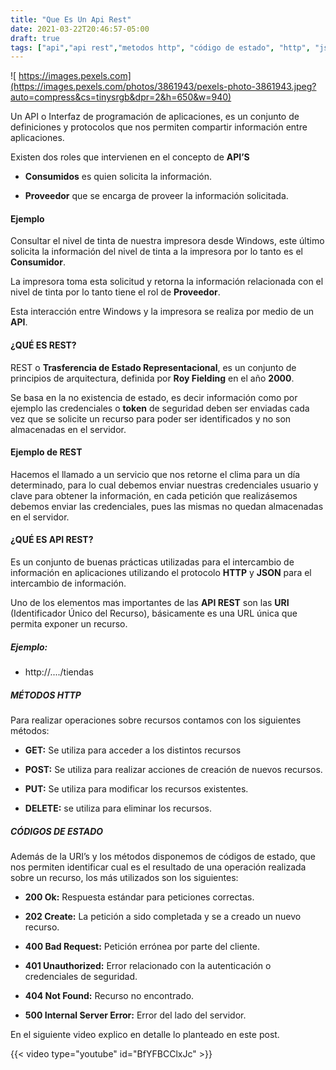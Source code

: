 ```yaml
---
title: "Que Es Un Api Rest"
date: 2021-03-22T20:46:57-05:00
draft: true
tags: ["api","api rest","metodos http", "código de estado", "http", "json"]
---
```


![ https://images.pexels.com](https://images.pexels.com/photos/3861943/pexels-photo-3861943.jpeg?auto=compress&cs=tinysrgb&dpr=2&h=650&w=940)

Un API o Interfaz de programación de aplicaciones, es un conjunto de definiciones y protocolos que nos permiten compartir información entre aplicaciones.  

Existen dos roles que intervienen en el concepto de **API’S**

* **Consumidos** es quien solicita la información.

* **Proveedor** que se encarga de proveer la información solicitada.

#### Ejemplo

 Consultar el nivel de tinta de nuestra impresora desde Windows, este último solicita la información del nivel de tinta a la impresora por lo tanto es el **Consumidor**.

 La impresora toma esta solicitud y retorna la información relacionada con el nivel de tinta por lo tanto tiene el rol de **Proveedor**.

 Esta interacción entre Windows y la impresora se realiza por medio de un **API**.


#### ¿QUÉ ES REST?
REST o **Trasferencia de Estado Representacional**, es un conjunto de principios de arquitectura, definida por **Roy Fielding** en el año **2000**. 

Se basa en la no existencia de estado, es decir información como por ejemplo las credenciales o **token** de seguridad deben ser enviadas cada vez que se solicite un recurso para poder ser identificados y no son almacenadas en el servidor.

#### Ejemplo de REST
Hacemos el llamado a un servicio que nos retorne el clima para un día determinado, para lo cual debemos enviar nuestras credenciales usuario y clave para obtener la información, en cada petición que realizásemos debemos enviar las credenciales, pues las mismas no quedan almacenadas en el servidor.


#### ¿QUÉ ES API REST? 
Es un conjunto de buenas prácticas utilizadas para el intercambio de información en aplicaciones utilizando el protocolo **HTTP** y **JSON** para el intercambio de información. 

Uno de los elementos mas importantes de las **API REST** son las **URI** (Identificador Único del Recurso), básicamente es una URL única que permita exponer un recurso. 

##### Ejemplo:
* http://..../tiendas

##### MÉTODOS HTTP
Para realizar operaciones sobre recursos contamos con los siguientes métodos:

 * **GET:** Se utiliza para acceder a los distintos recursos
 
 * **POST:** Se utiliza para realizar acciones de creación de nuevos recursos.

 * **PUT:** Se utiliza para modificar los recursos existentes.

 * **DELETE:** se utiliza para eliminar los recursos.

##### CÓDIGOS DE ESTADO

Además de la URI’s y los métodos disponemos de códigos de estado, que nos permiten identificar cual es el resultado de una operación realizada sobre un recurso, los más utilizados son los siguientes: 

* **200 Ok:** Respuesta estándar para peticiones correctas.

* **202 Create:** La petición a sido completada y se a creado un nuevo recurso.

* **400 Bad Request:** Petición errónea por parte del cliente.

* **401 Unauthorized:** Error relacionado con la autenticación o credenciales de seguridad.

* **404 Not Found:** Recurso no encontrado.

* **500 Internal Server Error:** Error del lado del servidor.


En el siguiente video explico en detalle lo planteado en este post.

{{< video type="youtube" id="BfYFBCClxJc" >}}